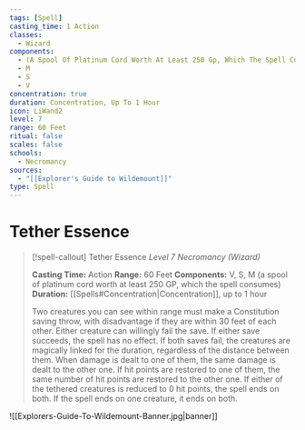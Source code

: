 ```yaml
---
tags: [Spell]
casting_time: 1 Action
classes:
  - Wizard
components:
  - (A Spool Of Platinum Cord Worth At Least 250 Gp, Which The Spell Consumes)
  - M
  - S
  - V
concentration: true
duration: Concentration, Up To 1 Hour
icon: LiWand2
level: 7
range: 60 Feet
ritual: false
scales: false
schools:
  - Necromancy
sources:
  - "[[Explorer's Guide to Wildemount]]"
type: Spell
---
```

# Tether Essence
>[!spell-callout] Tether Essence
>_Level 7 Necromancy (Wizard)_
>
>**Casting Time:** Action
>**Range:** 60 Feet
>**Components:** V, S, M (a spool of platinum cord worth at least 250 GP, which the spell consumes)
>**Duration:** [[Spells#Concentration|Concentration]], up to 1 hour
>
>Two creatures you can see within range must make a Constitution saving throw, with disadvantage if they are within 30 feet of each other. Either creature can willingly fail the save. If either save succeeds, the spell has no effect. If both saves fail, the creatures are magically linked for the duration, regardless of the distance between them. When damage is dealt to one of them, the same damage is dealt to the other one. If hit points are restored to one of them, the same number of hit points are restored to the other one. If either of the tethered creatures is reduced to 0 hit points, the spell ends on both. If the spell ends on one creature, it ends on both.

![[Explorers-Guide-To-Wildemount-Banner.jpg|banner]]
